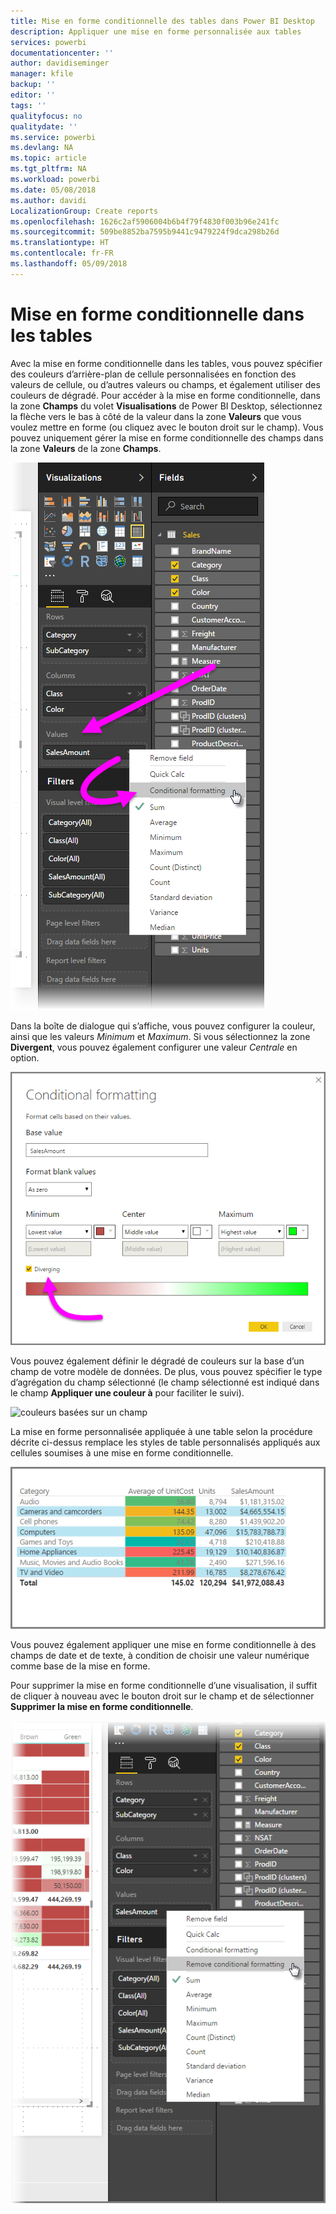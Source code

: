 ```yaml
---
title: Mise en forme conditionnelle des tables dans Power BI Desktop
description: Appliquer une mise en forme personnalisée aux tables
services: powerbi
documentationcenter: ''
author: davidiseminger
manager: kfile
backup: ''
editor: ''
tags: ''
qualityfocus: no
qualitydate: ''
ms.service: powerbi
ms.devlang: NA
ms.topic: article
ms.tgt_pltfrm: NA
ms.workload: powerbi
ms.date: 05/08/2018
ms.author: davidi
LocalizationGroup: Create reports
ms.openlocfilehash: 1626c2af5906004b6b4f79f4830f003b96e241fc
ms.sourcegitcommit: 509be8852ba7595b9441c9479224f9dca298b26d
ms.translationtype: HT
ms.contentlocale: fr-FR
ms.lasthandoff: 05/09/2018
---
```

# <a name="conditional-formatting-in-tables"></a>Mise en forme conditionnelle dans les tables
Avec la mise en forme conditionnelle dans les tables, vous pouvez spécifier des couleurs d’arrière-plan de cellule personnalisées en fonction des valeurs de cellule, ou d’autres valeurs ou champs, et également utiliser des couleurs de dégradé. Pour accéder à la mise en forme conditionnelle, dans la zone **Champs** du volet **Visualisations** de Power BI Desktop, sélectionnez la flèche vers le bas à côté de la valeur dans la zone **Valeurs** que vous voulez mettre en forme (ou cliquez avec le bouton droit sur le champ). Vous pouvez uniquement gérer la mise en forme conditionnelle des champs dans la zone **Valeurs** de la zone **Champs**.

![mise en forme conditionnelle dans les tables](media/desktop-conditional-table-formatting/table-formatting_1.png)

Dans la boîte de dialogue qui s’affiche, vous pouvez configurer la couleur, ainsi que les valeurs *Minimum* et *Maximum*. Si vous sélectionnez la zone **Divergent**, vous pouvez également configurer une valeur *Centrale* en option.

![couleurs divergentes](media/desktop-conditional-table-formatting/table-formatting_2.png)

Vous pouvez également définir le dégradé de couleurs sur la base d’un champ de votre modèle de données. De plus, vous pouvez spécifier le type d’agrégation du champ sélectionné (le champ sélectionné est indiqué dans le champ **Appliquer une couleur à** pour faciliter le suivi).

![couleurs basées sur un champ](media/desktop-conditional-table-formatting/table-formatting_2b.png)

La mise en forme personnalisée appliquée à une table selon la procédure décrite ci-dessus remplace les styles de table personnalisés appliqués aux cellules soumises à une mise en forme conditionnelle.

![mise en forme de la table](media/desktop-conditional-table-formatting/table-formatting_3.png)

Vous pouvez également appliquer une mise en forme conditionnelle à des champs de date et de texte, à condition de choisir une valeur numérique comme base de la mise en forme. 

Pour supprimer la mise en forme conditionnelle d’une visualisation, il suffit de cliquer à nouveau avec le bouton droit sur le champ et de sélectionner **Supprimer la mise en forme conditionnelle**.

![supprimer la mise en forme conditionnelle de la table](media/desktop-conditional-table-formatting/table-formatting_4.png)

